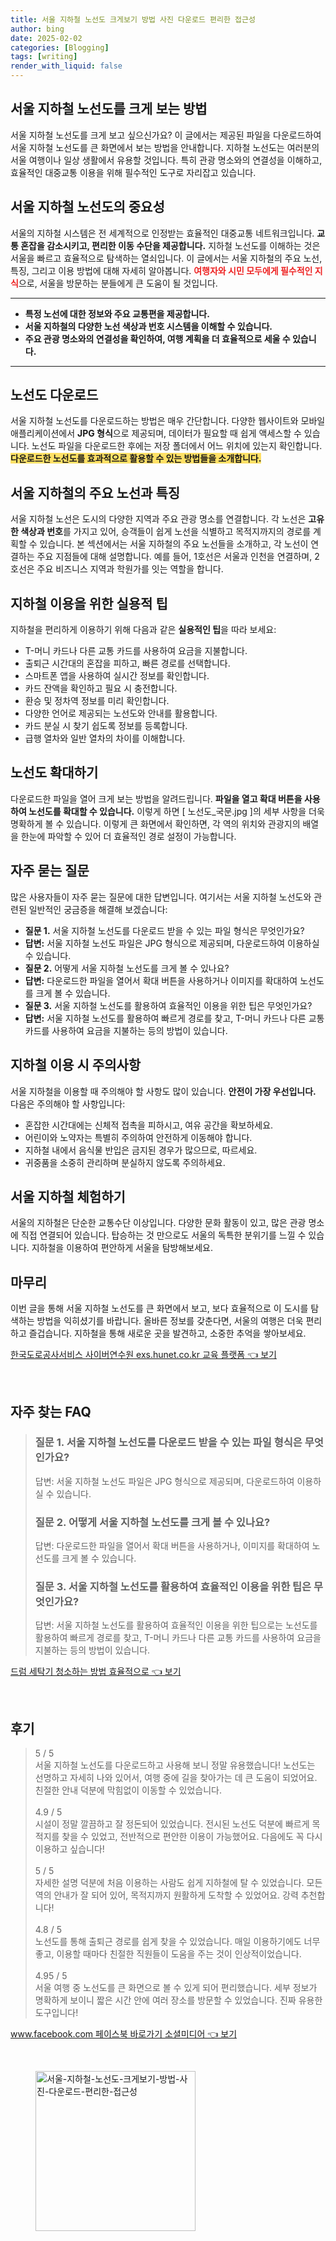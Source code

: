 ```yaml
---
title: 서울 지하철 노선도 크게보기 방법 사진 다운로드 편리한 접근성
author: bing
date: 2025-02-02
categories: [Blogging]
tags: [writing]
render_with_liquid: false
---
```



<h2 id='지하철 노선도 크게 보기'>서울 지하철 노선도를 크게 보는 방법</h2>

<p>서울 지하철 노선도를 크게 보고 싶으신가요? 이 글에서는 제공된 파일을 다운로드하여 서울 지하철 노선도를 큰 화면에서 보는 방법을 안내합니다. 지하철 노선도는 여러분의 서울 여행이나 일상 생활에서 유용할 것입니다. 특히 관광 명소와의 연결성을 이해하고, 효율적인 대중교통 이용을 위해 필수적인 도구로 자리잡고 있습니다.</p>

<h2 id='서울 지하철의 중요성'>서울 지하철 노선도의 중요성</h2>

<p>서울의 지하철 시스템은 전 세계적으로 인정받는 효율적인 대중교통 네트워크입니다. <b>교통 혼잡을 감소시키고, 편리한 이동 수단을 제공합니다.</b> 지하철 노선도를 이해하는 것은 서울을 빠르고 효율적으로 탐색하는 열쇠입니다. 이 글에서는 서울 지하철의 주요 노선, 특징, 그리고 이용 방법에 대해 자세히 알아봅니다. <b><span style="color: #ee2323;">여행자와 시민 모두에게 필수적인 지식</span></b>으로, 서울을 방문하는 분들에게 큰 도움이 될 것입니다.</p>

<hr />

<ul>
    <li><b>특정 노선에 대한 정보와 주요 교통편을 제공합니다.</b></li>
    <li><b>서울 지하철의 다양한 노선 색상과 번호 시스템을 이해할 수 있습니다.</b></li>
    <li><b>주요 관광 명소와의 연결성을 확인하여, 여행 계획을 더 효율적으로 세울 수 있습니다.</b></li>
</ul>

<hr />

<h2 id='노선도 다운로드 방법'>노선도 다운로드</h2>

<p>서울 지하철 노선도를 다운로드하는 방법은 매우 간단합니다. 다양한 웹사이트와 모바일 애플리케이션에서 <b>JPG 형식</b>으로 제공되며, 데이터가 필요할 때 쉽게 액세스할 수 있습니다. 노선도 파일을 다운로드한 후에는 저장 폴더에서 어느 위치에 있는지 확인합니다. <b><span style="background-color: #ffe066;">다운로드한 노선도를 효과적으로 활용할 수 있는 방법들을 소개합니다.</span></b></p>

<h2 id='주요 노선과 특징'>서울 지하철의 주요 노선과 특징</h2>

<p>서울 지하철 노선은 도시의 다양한 지역과 주요 관광 명소를 연결합니다. 각 노선은 <b>고유한 색상과 번호</b>를 가지고 있어, 승객들이 쉽게 노선을 식별하고 목적지까지의 경로를 계획할 수 있습니다. 본 섹션에서는 서울 지하철의 주요 노선들을 소개하고, 각 노선이 연결하는 주요 지점들에 대해 설명합니다. 예를 들어, 1호선은 서울과 인천을 연결하며, 2호선은 주요 비즈니스 지역과 학원가를 잇는 역할을 합니다.</p>

<h2 id='지하철 이용 팁'>지하철 이용을 위한 실용적 팁</h2>

<p>지하철을 편리하게 이용하기 위해 다음과 같은 <b>실용적인 팁</b>을 따라 보세요:</p>

<ul>
    <li>T-머니 카드나 다른 교통 카드를 사용하여 요금을 지불합니다.</li>
    <li>출퇴근 시간대의 혼잡을 피하고, 빠른 경로를 선택합니다.</li>
    <li>스마트폰 앱을 사용하여 실시간 정보를 확인합니다.</li>
    <li>카드 잔액을 확인하고 필요 시 충전합니다.</li>
    <li>환승 및 정차역 정보를 미리 확인합니다.</li>
    <li>다양한 언어로 제공되는 노선도와 안내를 활용합니다.</li>
    <li>카드 분실 시 찾기 쉽도록 정보를 등록합니다.</li>
    <li>급행 열차와 일반 열차의 차이를 이해합니다.</li>
</ul>

<h2 id='노선도 확대하기'>노선도 확대하기</h2>

<p>다운로드한 파일을 열어 크게 보는 방법을 알려드립니다. <b>파일을 열고 확대 버튼을 사용하여 노선도를 확대할 수 있습니다.</b> 이렇게 하면 [ 노선도_국문.jpg ]의 세부 사항을 더욱 명확하게 볼 수 있습니다. 이렇게 큰 화면에서 확인하면, 각 역의 위치와 관광지의 배열을 한눈에 파악할 수 있어 더 효율적인 경로 설정이 가능합니다.</p>

<h2 id='자주 묻는 질문'>자주 묻는 질문</h2>

<p>많은 사용자들이 자주 묻는 질문에 대한 답변입니다. 여기서는 서울 지하철 노선도와 관련된 일반적인 궁금증을 해결해 보겠습니다:</p>

<ul>
    <li><b>질문 1.</b> 서울 지하철 노선도를 다운로드 받을 수 있는 파일 형식은 무엇인가요?</li>
    <li><b>답변:</b> 서울 지하철 노선도 파일은 JPG 형식으로 제공되며, 다운로드하여 이용하실 수 있습니다.</li>
    <li><b>질문 2.</b> 어떻게 서울 지하철 노선도를 크게 볼 수 있나요?</li>
    <li><b>답변:</b> 다운로드한 파일을 열어서 확대 버튼을 사용하거나 이미지를 확대하여 노선도를 크게 볼 수 있습니다.</li>
    <li><b>질문 3.</b> 서울 지하철 노선도를 활용하여 효율적인 이용을 위한 팁은 무엇인가요?</li>
    <li><b>답변:</b> 서울 지하철 노선도를 활용하여 빠르게 경로를 찾고, T-머니 카드나 다른 교통 카드를 사용하여 요금을 지불하는 등의 방법이 있습니다.</li>
</ul>

<h2 id='지하철 이용 시 주의사항'>지하철 이용 시 주의사항</h2>

<p>서울 지하철을 이용할 때 주의해야 할 사항도 많이 있습니다. <b>안전이 가장 우선입니다.</b> 다음은 주의해야 할 사항입니다:</p>

<ul>
    <li>혼잡한 시간대에는 신체적 접촉을 피하시고, 여유 공간을 확보하세요.</li>
    <li>어린이와 노약자는 특별히 주의하여 안전하게 이동해야 합니다.</li>
    <li>지하철 내에서 음식물 반입은 금지된 경우가 많으므로, 따르세요.</li>
    <li>귀중품을 소중히 관리하며 분실하지 않도록 주의하세요.</li>
</ul>

<h2 id='서울 지하철 체험하기'>서울 지하철 체험하기</h2>

<p>서울의 지하철은 단순한 교통수단 이상입니다. 다양한 문화 활동이 있고, 많은 관광 명소에 직접 연결되어 있습니다. 탑승하는 것 만으로도 서울의 독특한 분위기를 느낄 수 있습니다. 지하철을 이용하여 편안하게 서울을 탐방해보세요.</p>

<h2 id='마무리'>마무리</h2>

<p>이번 글을 통해 서울 지하철 노선도를 큰 화면에서 보고, 보다 효율적으로 이 도시를 탐색하는 방법을 익히셨기를 바랍니다. 올바른 정보를 갖춘다면, 서울의 여행은 더욱 편리하고 즐겁습니다. 지하철을 통해 새로운 곳을 발견하고, 소중한 추억을 쌓아보세요.</p>


<p><a class="click-button" title="한국도로공사서비스 사이버연수원 exs.hunet.co.kr 교육 플랫폼" href="https://aptwhite.github.io/posts/%ED%95%9C%EA%B5%AD%EB%8F%84%EB%A1%9C%EA%B3%B5%EC%82%AC%EC%84%9C%EB%B9%84%EC%8A%A4-%EC%82%AC%EC%9D%B4%EB%B2%84%EC%97%B0%EC%88%98%EC%9B%90-exs.hunet.co.kr-%EA%B5%90%EC%9C%A1-%ED%94%8C%EB%9E%AB%ED%8F%BC/" rel="dofollow">한국도로공사서비스 사이버연수원 exs.hunet.co.kr 교육 플랫폼 👈 보기</a></p><br>
<h2 id='자주_찾는_FAQ'>자주 찾는 FAQ</h2>
<div itemscope="" itemtype="https://schema.org/FAQPage"> 
<blockquote> 
<div itemscope="" itemprop="mainEntity" itemtype="https://schema.org/Question"> 
<h3 itemprop="name">질문 1. 서울 지하철 노선도를 다운로드 받을 수 있는 파일 형식은 무엇인가요?</h3> 
<div itemscope="" itemprop="acceptedAnswer" itemtype="https://schema.org/Answer"> 
<span itemprop="text"> 
<p>답변: 서울 지하철 노선도 파일은 JPG 형식으로 제공되며, 다운로드하여 이용하실 수 있습니다.</p> 
</span> 
</div> 
</div> 

<div itemscope="" itemprop="mainEntity" itemtype="https://schema.org/Question"> 
<h3 itemprop="name">질문 2. 어떻게 서울 지하철 노선도를 크게 볼 수 있나요?</h3> 
<div itemscope="" itemprop="acceptedAnswer" itemtype="https://schema.org/Answer"> 
<span itemprop="text"> 
<p>답변: 다운로드한 파일을 열어서 확대 버튼을 사용하거나, 이미지를 확대하여 노선도를 크게 볼 수 있습니다.</p> 
</span> 
</div> 
</div> 

<div itemscope="" itemprop="mainEntity" itemtype="https://schema.org/Question"> 
<h3 itemprop="name">질문 3. 서울 지하철 노선도를 활용하여 효율적인 이용을 위한 팁은 무엇인가요?</h3> 
<div itemscope="" itemprop="acceptedAnswer" itemtype="https://schema.org/Answer"> 
<span itemprop="text"> 
<p>답변: 서울 지하철 노선도를 활용하여 효율적인 이용을 위한 팁으로는 노선도를 활용하여 빠르게 경로를 찾고, T-머니 카드나 다른 교통 카드를 사용하여 요금을 지불하는 등의 방법이 있습니다.</p> 
</span> 
</div> 
</div> 
</blockquote> 
</div>
<p><a class="click-button" title="드럼 세탁기 청소하는 방법 효율적으로" href="https://aptwhite.github.io/posts/%EB%93%9C%EB%9F%BC-%EC%84%B8%ED%83%81%EA%B8%B0-%EC%B2%AD%EC%86%8C%ED%95%98%EB%8A%94-%EB%B0%A9%EB%B2%95-%ED%9A%A8%EC%9C%A8%EC%A0%81%EC%9C%BC%EB%A1%9C/" rel="dofollow">드럼 세탁기 청소하는 방법 효율적으로 👈 보기</a></p><br>
<h2 id='후기'>후기</h2>
<div itemscope itemtype="https://schema.org/Product">
  <blockquote>
  <div itemprop="review" itemscope itemtype="https://schema.org/Review">
      <div itemprop="reviewRating" itemscope itemtype="https://schema.org/Rating"> <span itemprop="ratingValue">5</span> / <span itemprop="bestRating">5</span> </div>
      <span itemprop="reviewBody">서울 지하철 노선도를 다운로드하고 사용해 보니 정말 유용했습니다! 노선도는 선명하고 자세히 나와 있어서, 여행 중에 길을 찾아가는 데 큰 도움이 되었어요. 친절한 안내 덕분에 막힘없이 이동할 수 있었습니다.</span>
  </div>
  <br>
  <div itemprop="review" itemscope itemtype="https://schema.org/Review">
      <div itemprop="reviewRating" itemscope itemtype="https://schema.org/Rating"> <span itemprop="ratingValue">4.9</span> / <span itemprop="bestRating">5</span> </div>
      <span itemprop="reviewBody">시설이 정말 깔끔하고 잘 정돈되어 있었습니다. 전시된 노선도 덕분에 빠르게 목적지를 찾을 수 있었고, 전반적으로 편안한 이용이 가능했어요. 다음에도 꼭 다시 이용하고 싶습니다!</span>
  </div>
  <br>
  <div itemprop="review" itemscope itemtype="https://schema.org/Review">
      <div itemprop="reviewRating" itemscope itemtype="https://schema.org/Rating"> <span itemprop="ratingValue">5</span> / <span itemprop="bestRating">5</span> </div>
      <span itemprop="reviewBody">자세한 설명 덕분에 처음 이용하는 사람도 쉽게 지하철에 탈 수 있었습니다. 모든 역의 안내가 잘 되어 있어, 목적지까지 원활하게 도착할 수 있었어요. 강력 추천합니다!</span>
  </div>
  <br>
  <div itemprop="review" itemscope itemtype="https://schema.org/Review">
      <div itemprop="reviewRating" itemscope itemtype="https://schema.org/Rating"> <span itemprop="ratingValue">4.8</span> / <span itemprop="bestRating">5</span> </div>
      <span itemprop="reviewBody">노선도를 통해 출퇴근 경로를 쉽게 찾을 수 있었습니다. 매일 이용하기에도 너무 좋고, 이용할 때마다 친절한 직원들이 도움을 주는 것이 인상적이었습니다.</span>
  </div>
  <br>
  <div itemprop="review" itemscope itemtype="https://schema.org/Review">
      <div itemprop="reviewRating" itemscope itemtype="https://schema.org/Rating"> <span itemprop="ratingValue">4.95</span> / <span itemprop="bestRating">5</span> </div>
      <span itemprop="reviewBody">서울 여행 중 노선도를 큰 화면으로 볼 수 있게 되어 편리했습니다. 세부 정보가 명확하게 보이니 짧은 시간 안에 여러 장소를 방문할 수 있었습니다. 진짜 유용한 도구입니다!</span>
  </div>
  </blockquote>
</div>
<p><a class="click-button" title="www.facebook.com 페이스북 바로가기 소셜미디어" href="https://aptwhite.github.io/posts/www.facebook.com-%ED%8E%98%EC%9D%B4%EC%8A%A4%EB%B6%81-%EB%B0%94%EB%A1%9C%EA%B0%80%EA%B8%B0-%EC%86%8C%EC%85%9C%EB%AF%B8%EB%94%94%EC%96%B4/" rel="dofollow">www.facebook.com 페이스북 바로가기 소셜미디어 👈 보기</a></p><br>
<figure class="image"><img src="https://aptwhite.github.io/assets/img/thumbnail/서울-지하철-노선도-크게보기-방법-사진-다운로드-편리한-접근성.webp" alt="서울-지하철-노선도-크게보기-방법-사진-다운로드-편리한-접근성" width="256" height="256"></figure>